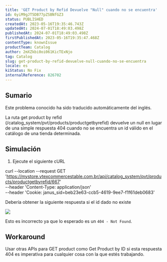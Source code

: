 ```yaml
---
title: 'GET Product by Refid Devuelve "Null" cuando no se encuentra'
id: 6yiM9gJT5DB77pZSBNfGZ3
status: PUBLISHED
createdAt: 2023-05-16T19:35:46.743Z
updatedAt: 2024-07-01T18:49:03.498Z
publishedAt: 2024-07-01T18:49:03.498Z
firstPublishedAt: 2023-05-16T19:35:47.468Z
contentType: knownIssue
productTeam: Catalog
author: 2mXZkbi0oi061KicTExNjo
tag: Catalog
slug: get-product-by-refid-devuelve-null-cuando-no-se-encuentra
locale: es
kiStatus: No Fix
internalReference: 826702
---
```


## Sumario

<div class="alert alert-info">
  <p>Este problema conocido ha sido traducido automáticamente del inglés.</p>
</div>


La ruta get product by refid (/catalog_system/pvt/products/productgetbyrefid) devuelve un null en lugar de una simple respuesta 404 cuando no se encuentra un id válido en el catálogo de una tienda determinada.




##

## Simulación


1) Ejecute el siguiente cURL

curl --location --request GET 'https://mystore.vtexcommercestable.com.br/api/catalog_system/pvt/products/productgetbyrefid/667' \
--header 'Content-Type: application/json' \
--header 'Cookie: janus_sid=beb23e63-ccb5-4619-9ee7-f1f61deb0683'

Debería obtener la siguiente respuesta si el id dado no existe

 ![](https://vtexhelp.zendesk.com/attachments/token/zLUjULwrXOEEd8hX9P0pTq8op/?name=inline-1138166273.png)

Esto es incorrecto ya que lo esperado es un `404 - Not Found`.





## Workaround


Usar otras APIs para GET product como Get Product by ID si esta respuesta 404 es imperativa para cualquier cosa con la que estés trabajando.






